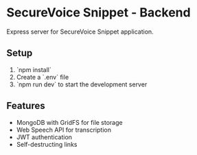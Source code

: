 # SecureVoice Snippet - Backend

Express server for SecureVoice Snippet application.

## Setup

1. \`npm install\`
2. Create a \`.env\` file
3. \`npm run dev\` to start the development server

## Features

- MongoDB with GridFS for file storage
- Web Speech API for transcription
- JWT authentication
- Self-destructing links

